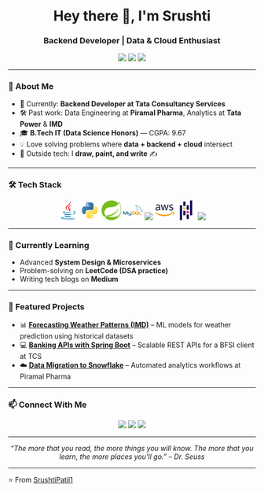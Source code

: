 <h1 align="center">Hey there 👋, I'm Srushti</h1>  
<h3 align="center">Backend Developer | Data & Cloud Enthusiast</h3>  

<p align="center">
  <img src="https://img.shields.io/badge/Code-Java | Python | SQL-blue?style=flat-square" />  
  <img src="https://img.shields.io/badge/Cloud-AWS | Snowflake-orange?style=flat-square" />  
  <img src="https://img.shields.io/badge/Domain-BFSI | Data Analytics-green?style=flat-square" />  
</p>  

---

### 🚀 About Me  
- 🏢 Currently: **Backend Developer at Tata Consultancy Services**  
- 🛠️ Past work: Data Engineering at **Piramal Pharma**, Analytics at **Tata Power** & **IMD**  
- 🎓 **B.Tech IT (Data Science Honors)** — CGPA: 9.67  
- 💡 Love solving problems where **data + backend + cloud** intersect  
- 🎨 Outside tech: I **draw, paint, and write** ✍️  

---

### 🛠️ Tech Stack  
<p align="center">  
  <img src="https://raw.githubusercontent.com/devicons/devicon/master/icons/java/java-original.svg" width="40"/>  
  <img src="https://raw.githubusercontent.com/devicons/devicon/master/icons/python/python-original.svg" width="40"/>  
  <img src="https://raw.githubusercontent.com/devicons/devicon/master/icons/spring/spring-original.svg" width="40"/>  
  <img src="https://raw.githubusercontent.com/devicons/devicon/master/icons/mysql/mysql-original-wordmark.svg" width="40"/>  
  <img src="https://cdn.worldvectorlogo.com/logos/snowflake-2.svg" width="40"/>  
  <img src="https://raw.githubusercontent.com/devicons/devicon/master/icons/amazonwebservices/amazonwebservices-original-wordmark.svg" width="40"/>  
  <img src="https://raw.githubusercontent.com/devicons/devicon/master/icons/pandas/pandas-original.svg" width="40"/>  
  <img src="https://upload.wikimedia.org/wikipedia/commons/0/05/Scikit_learn_logo_small.svg" width="40"/>  
</p>  

---

### 🌱 Currently Learning  
- Advanced **System Design & Microservices**  
- Problem-solving on **LeetCode (DSA practice)**  
- Writing tech blogs on **Medium**  

---

### 📂 Featured Projects  
- 📊 [**Forecasting Weather Patterns (IMD)**](#) – ML models for weather prediction using historical datasets  
- 💻 [**Banking APIs with Spring Boot**](#) – Scalable REST APIs for a BFSI client at TCS  
- ☁️ [**Data Migration to Snowflake**](#) – Automated analytics workflows at Piramal Pharma  

---

### 📫 Connect With Me  
<p align="center">  
  <a href="https://linkedin.com/in/srushtipatil1"><img src="https://img.icons8.com/color/48/000000/linkedin.png" width="40"/></a>  
  <a href="mailto:sbpatil2002@gmail.com"><img src="https://img.icons8.com/color/48/000000/gmail.png" width="40"/></a>  
  <a href="https://github.com/SrushtiPatil1"><img src="https://img.icons8.com/glyph-neue/48/000000/github.png" width="40"/></a>  
</p>  

---

<p align="center"><i>“The more that you read, the more things you will know.  
The more that you learn, the more places you'll go.” – Dr. Seuss</i></p>  

---

⭐ From [SrushtiPatil1](https://github.com/SrushtiPatil1)  
